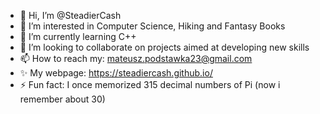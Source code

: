- 👋 Hi, I’m @SteadierCash
- 👀 I’m interested in Computer Science, Hiking and Fantasy Books
- 🌱 I’m currently learning C++
- 💞️ I’m looking to collaborate on projects aimed at developing new skills
- 📫 How to reach my: mateusz.podstawka23@gmail.com
- ✨ My webpage: https://steadiercash.github.io/ 
- ⚡ Fun fact: I once memorized 315 decimal numbers of Pi (now i remember about 30)

<!---
SteadierCash/SteadierCash is a ✨ special ✨ repository because its `README.md` (this file) appears on your GitHub profile.
You can click the Preview link to take a look at your changes.
--->
